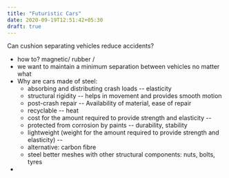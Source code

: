```yaml
---
title: "Futuristic Cars"
date: 2020-09-19T12:51:42+05:30
draft: true
---
```

Can cushion separating vehicles reduce accidents?
- how to? magnetic/ rubber / 
- we want to maintain a minimum separation between vehicles no matter what 
- Why are cars made of steel:
	- absorbing and distributing crash loads -- elasticity
	- structural rigidity -- helps in movement and provides smooth motion
	- post-crash repair -- Availability of material, ease of repair
	- recyclable -- heat
	- cost for the amount required to provide strength and elasticity -- 
	- protected from corrosion by paints -- durability, stability
	- lightweight (weight for the amount required to provide strength and elasticity) -- 
	- alternative: carbon fibre
	- steel better meshes with other structural components: nuts, bolts, tyres
- 